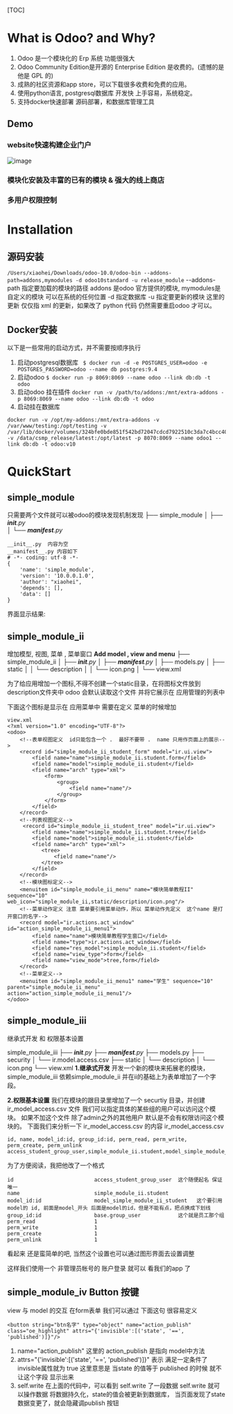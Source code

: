 [TOC]

# What is Odoo? and Why?
1. Odoo 是一个模块化的 Erp 系统 功能很强大
2. Odoo Community Edition是开源的 Enterprise Edition 是收费的。(遗憾的是 他是 GPL 的)
3. 成熟的社区资源和app store，可以下载很多收费和免费的应用。
4. 使用python语言, postgresql数据库 开发快 上手容易，系统稳定。
5. 支持docker快速部署 源码部署，和数据库管理工具



## Demo
### website快速构建企业门户
![image](https://github.com/lingjianrui/odoo_course1/raw/master/screenshots/快速创建企业门户.gif)
              
### 模块化安装及丰富的已有的模块 & 强大的线上商店

### 多用户权限控制

# Installation
## 源码安装
` /Users/xiaohei/Downloads/odoo-10.0/odoo-bin --addons-path=addons,mymodules -d odoo10standard -u release_module `
--addons-path   指定要加载的模块的路径 addons 是odoo 官方提供的模块, mymodules是 自定义的模块 可以在系统的任何位置
-d 指定数据库
-u 指定要更新的模块 这里的更新 仅仅指 xml 的更新，如果改了 python 代码 仍然需要重启odoo 才可以。
## Docker安装
以下是一些常用的启动方式，并不需要按顺序执行
1. 启动postgresql数据库
` $ docker run -d -e POSTGRES_USER=odoo -e POSTGRES_PASSWORD=odoo --name db postgres:9.4`
2. 启动odoo
` $ docker run -p 8069:8069 --name odoo --link db:db -t odoo `
3. 启动odoo 挂在插件
` docker run -v /path/to/addons:/mnt/extra-addons -p 8069:8069 --name odoo --link db:db -t odoo `
4. 启动挂在数据库
``` 
docker run -v /opt/my-addons:/mnt/extra-addons -v /var/www/testing:/opt/testing -v /var/lib/docker/volumes/324bfe0bde851f542bd72047cdcd7922510c3da7c4bcc409ace6cb8d54dcfc67/_data:/var/lib/odoo -v /data/csmp_release/latest:/opt/latest -p 8070:8069 --name odoo1 --link db:db -t odoo:v10
```
# QuickStart
## simple_module
只需要两个文件就可以被odoo的模块发现机制发现
├── simple_module
│   ├── *__init__.py*     
│   └── *__manifest__.py*
```
__init__.py  内容为空
__manifest__.py 内容如下
# -*- coding: utf-8 -*-
{
    'name': 'simple_module',
    'version': '10.0.0.1.0',
    'author': "xiaohei",
    'depends': [],
    'data': []
}
```
界面显示结果:




## simple_module_ii
增加模型, 视图, 菜单 , 菜单窗口
**Add model , view and menu**
├── simple_module_ii
│   ├── *__init__.py*
│   ├── *__manifest__.py*
│   ├── models.py
│   ├── static
│   │   └── description
│   │       └── icon.png
│   └── view.xml

为了给应用增加一个图标,不得不创建一个static目录，在将图标文件放到description文件夹中
odoo 会默认读取这个文件 并将它展示在 应用管理的列表中

下面这个图标是显示在 应用菜单中 需要在定义 菜单的时候增加

```
view.xml
<?xml version="1.0" encoding="UTF-8"?>
<odoo>
    <!--表单视图定义  id只能包含一个 .  最好不要带 .  name 只用作页面上的展示-->
    <record id="simple_module_ii_student_form" model="ir.ui.view">
        <field name="name">simple_module_ii.student.form</field>
        <field name="model">simple_module_ii.student</field>
        <field name="arch" type="xml">
            <form>
                <group>
                    <field name="name"/>
                </group>
            </form>
        </field>
    </record>
    <!--列表视图定义-->
     <record id="simple_module_ii_student_tree" model="ir.ui.view">
        <field name="name">simple_module_ii.student.tree</field>
        <field name="model">simple_module_ii.student</field>
        <field name="arch" type="xml">
           <tree>
               <field name="name"/>
           </tree>
        </field>
    </record>
    <!--模块图标定义-->
    <menuitem id="simple_module_ii_menu" name="模块简单教程II" sequence="10" web_icon="simple_module_ii,static/description/icon.png"/>
    <!--菜单动作定义 注意 菜单要引用菜单动作，所以 菜单动作先定义  这个name 是打开窗口的名字-->
    <record model="ir.actions.act_window" id="action_simple_module_ii_menu1">
        <field name="name">模块简单教程学生窗口</field>
        <field name="type">ir.actions.act_window</field>
        <field name="res_model">simple_module_ii.student</field>
        <field name="view_type">form</field>
        <field name="view_mode">tree,form</field>
    </record>
    <!--菜单定义-->
    <menuitem id="simple_module_ii_menu1" name="学生" sequence="10" parent="simple_module_ii_menu" action="action_simple_module_ii_menu1"/>
</odoo>
```
## simple_module_iii
继承式开发 和 权限基本设置

simple_module_iii
├── *__init__.py*
├── *__manifest__.py*
├── models.py
├── security
│   └── ir.model.access.csv
├── static
│   └── description
│       └── icon.png
└── view.xml
**1.继承式开发**
开发一个新的模块来拓展老的模块，simple_module_iii 依赖simple_module_ii 并在ii的基础上为表单增加了一个字段。

**2.权限基本设置**
我们在模块的跟目录里增加了一个 securtiy 目录，并创建ir_model_access.csv 文件
我们可以指定具体的某些组的用户可以访问这个模块。
如果不加这个文件 除了admin之外的其他用户 默认是不会有权限访问这个模块的。
下面我们来分析一下 ir_model_access.csv 的内容
ir_model_access.csv 
```
id, name, model_id:id, group_id:id, perm_read, perm_write, perm_create, perm_unlink
access_student_group_user,simple_module_ii.student,model_simple_module_ii_student,base.group_user,1,1,1,1
```

为了方便阅读，我把他改了一个格式
```
id                          access_student_group_user  这个随便起名 保证唯一
name                        simple_module_ii.student   
model_id:id                 model_simple_module_ii_student   这个要引用 model的 id, 前面是model_开头 后面是model的id，但是不能有点，把点换成下划线
group_id:id                 base.group_user            这个就是员工那个组
perm_read                   1
perm_write                  1
perm_create                 1
perm_unlink                 1
```
看起来 还是蛮简单的吧, 当然这个设置也可以通过图形界面去设置调整


这样我们使用一个 非管理员帐号的 账户登录  就可以 看我们的app 了

## simple_module_iv Button 按键
view 与 model 的交互
在form表单 我们可以通过 下面这句 很容易定义
```
<button string="btn名字" type="object" name="action_publish" class="oe_highlight" attrs="{'invisible':[('state', '==', 'published')]}"/>
```
 1. name="action_publish"  这里的 action_publish 是指向 model中方法
 2. attrs="{'invisible':[('state', '==', 'published')]}"  表示 满足一定条件了  invisible属性就为 true
 这里意思是 当state 的值等于 published 的时候 就不让这个字段 显示出来
 3. self.write 在上面的代码中，可以看到 self.write 了一段数据 self.write 就可以操作数据 将数据持久化，state的值会被更新到数据库，
 当页面发现了state数据变更了，就会隐藏调publish 按钮
